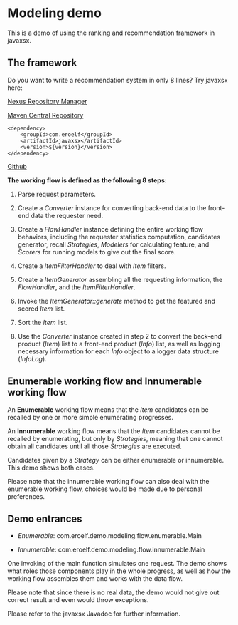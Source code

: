 # Modeling demo

This is a demo of using the ranking and recommendation framework in javaxsx.

## The framework

Do you want to write a recommendation system in only 8 lines? Try javaxsx here:

[Nexus Repository Manager](https://oss.sonatype.org/#nexus-search;gav~com.eroelf~javaxsx~~~)

[Maven Central Repository](http://search.maven.org/#search%7Cga%7C1%7Cjavaxsx)

```
<dependency>
    <groupId>com.eroelf</groupId>
    <artifactId>javaxsx</artifactId>
    <version>${version}</version>
</dependency>
```

[Github](https://github.com/xiaoshenxian/javaxsx)

**The working flow is defined as the following 8 steps:**

1. Parse request parameters.

2. Create a *Converter* instance for converting back-end data to the front-end data the requester need.

3. Create a *FlowHandler* instance defining the entire working flow behaviors, including the requester statistics computation, candidates generator, recall *Strategies*, *Modelers* for calculating feature, and *Scorers* for running models to give out the final score.

4. Create a *ItemFilterHandler* to deal with *Item* filters.

5. Create a *ItemGenerator* assembling all the requesting information, the *FlowHandler*, and the *ItemFilterHandler*.

6. Invoke the *ItemGenerator::generate* method to get the featured and scored *Item* list.

7. Sort the *Item* list.

8. Use the *Converter* instance created in step 2 to convert the back-end product (*Item*) list to a front-end product (*Info*) list, as well as logging necessary information for each *Info* object to a logger data structure (*InfoLog*).

## Enumerable working flow and Innumerable working flow

An **Enumerable** working flow means that the *Item* candidates can be recalled by one or more simple enumerating progresses.

An **Innumerable** working flow means that the *Item* candidates cannot be recalled by enumerating, but only by *Strategies*, meaning that one cannot obtain all candidates until all those *Strategies* are executed.

Candidates given by a *Strategy* can be either enumerable or innumerable. This demo shows both cases.

Please note that the innumerable working flow can also deal with the enumerable working flow, choices would be made due to personal preferences.

## Demo entrances

* *Enumerable*: com.eroelf.demo.modeling.flow.enumerable.Main

* *Innumerable*: com.eroelf.demo.modeling.flow.innumerable.Main

One invoking of the main function simulates one request. The demo shows what roles those components play in the whole progress, as well as how the working flow assembles them and works with the data flow.

Please note that since there is no real data, the demo would not give out correct result and even would throw exceptions.

Please refer to the javaxsx Javadoc for further information.
